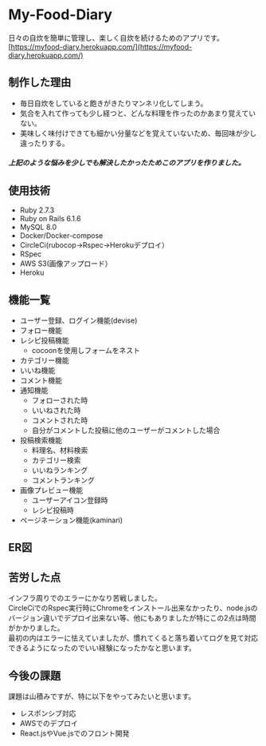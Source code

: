 # My-Food-Diary
日々の自炊を簡単に管理し、楽しく自炊を続けるためのアプリです。  
[https://myfood-diary.herokuapp.com/](https://myfood-diary.herokuapp.com/)

## 制作した理由
- 毎日自炊をしていると飽きがきたりマンネリ化してしまう。  
- 気合を入れて作っても少し経つと、どんな料理を作ったのかあまり覚えていない。  
- 美味しく味付けできても細かい分量などを覚えていないため、毎回味が少し違ったりする。  
##### 上記のような悩みを少しでも解決したかったためこのアプリを作りました。

## 使用技術
- Ruby 2.7.3  
- Ruby on Rails 6.1.6  
- MySQL 8.0  
- Docker/Docker-compose   
- CircleCi(rubocop→Rspec→Herokuデプロイ）  
- RSpec   
- AWS S3(画像アップロード）  
- Heroku

## 機能一覧
- ユーザー登録、ログイン機能(devise)
- フォロー機能  
- レシピ投稿機能  
  - cocoonを使用しフォームをネスト
- カテゴリー機能  
- いいね機能   
- コメント機能  
- 通知機能   
  - フォローされた時
  - いいねされた時
  - コメントされた時
  - 自分がコメントした投稿に他のユーザーがコメントした場合
- 投稿検索機能  
  - 料理名、材料検索
  - カテゴリー検索
  - いいねランキング
  - コメントランキング
- 画像プレビュー機能  
  - ユーザーアイコン登録時
  - レシピ投稿時
- ページネーション機能(kaminari)

## ER図

## 苦労した点
インフラ周りでのエラーにかなり苦戦しました。  
CircleCiでのRspec実行時にChromeをインストール出来なかったり、node.jsのバージョン違いでデプロイ出来ない等、他にもありましたが特にこの2点は時間がかかりました。  
最初の内はエラーに怯えていましたが、慣れてくると落ち着いてログを見て対応できるようになったのでいい経験になったかなと思います。

## 今後の課題
課題は山積みですが、特に以下をやってみたいと思います。  
- レスポンシブ対応
- AWSでのデプロイ  
- React.jsやVue.jsでのフロント開発
